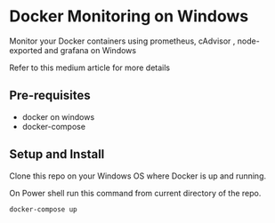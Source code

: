 # Docker Monitoring on Windows
Monitor your Docker containers using prometheus, cAdvisor , node-exported and grafana on Windows

Refer to this medium article for more details

## Pre-requisites

* docker on windows
* docker-compose

## Setup and Install

Clone this repo on your Windows OS where Docker is up and running.

On Power shell run this command from current directory of the repo.

```docker-compose up```

